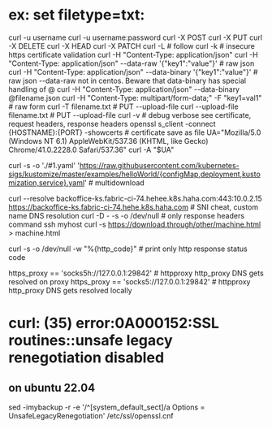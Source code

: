# ex: set filetype=txt:
curl -u username
curl -u username:password
curl -X POST
curl -X PUT
curl -X DELETE
curl -X HEAD
curl -X PATCH
curl -L # follow
curl -k # insecure https certificate validation
curl -H "Content-Type: application/json"
curl -H "Content-Type: application/json"     --data-raw '{"key1":"value"}' # raw json
curl -H "Content-Type: application/json"     --data-binary '{"key1":"value"}' # raw json --data-raw not in centos. Beware that data-binary has special handling of @
curl -H "Content-Type: application/json"     --data-binary @filename.json
curl -H "Content-Type: multipart/form-data;" -F "key1=val1"        # raw form
curl -T filename.txt # PUT --upload-file
curl --upload-file filename.txt # PUT --upload-file
curl -v # debug verbose see certificate, request headers, response headers
openssl s_client -connect {HOSTNAME}:{PORT} -showcerts # certificate save as file
UA="Mozilla/5.0 (Windows NT 6.1) AppleWebKit/537.36 (KHTML, like Gecko) Chrome/41.0.2228.0 Safari/537.36"
curl -A "$UA"

curl -s -o './#1.yaml' 'https://raw.githubusercontent.com/kubernetes-sigs/kustomize/master/examples/helloWorld/{configMap,deployment,kustomization,service}.yaml' # multidownload

curl --resolve backoffice-ks.fabric-ci-74.hehee.k8s.haha.com:443:10.0.2.15 https://backoffice-ks.fabric-ci-74.hehe.k8s.haha.com # SNI cheat, custom name DNS resolution
curl -D - -s -o /dev/null # only response headers
command ssh myhost curl -s https://download.through/other/machine.html > machine.html

curl -s -o /dev/null -w "%{http_code}" # print only http response status code


https_proxy == 'socks5h://127.0.0.1:29842' # httpproxy http_proxy DNS gets resolved on proxy
https_proxy ==  'socks5://127.0.0.1:29842' # httpproxy http_proxy DNS gets resolved locally

# curl: (35) error:0A000152:SSL routines::unsafe legacy renegotiation disabled
## on ubuntu 22.04
sed -imybackup -r -e '/^\[system_default_sect\]/a Options = UnsafeLegacyRenegotiation' /etc/ssl/openssl.cnf
